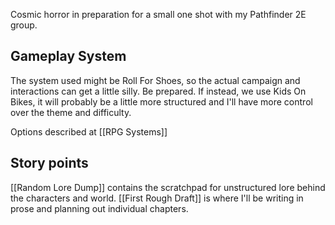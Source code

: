 Cosmic horror in preparation for a small one shot with my Pathfinder 2E group.

## Gameplay System

The system used might be Roll For Shoes, so the actual campaign and interactions can get a little silly. Be prepared.
If instead, we use Kids On Bikes, it will probably be a little more structured and I'll have more control over the theme and difficulty.

Options described at [[RPG Systems]]

## Story points

[[Random Lore Dump]] contains the scratchpad for unstructured lore behind the characters and world.
[[First Rough Draft]] is where I'll be writing in prose and planning out individual chapters.